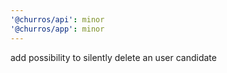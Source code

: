 ```yaml
---
'@churros/api': minor
'@churros/app': minor
---
```


add possibility to silently delete an user candidate
